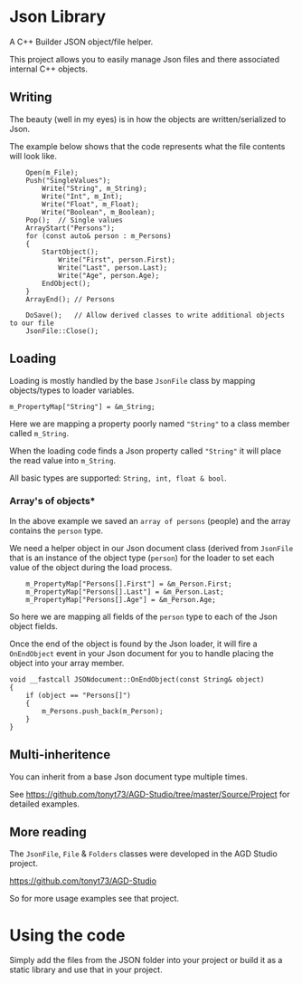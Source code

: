 # Json Library
 A C++ Builder JSON object/file helper.
 
 This project allows you to easily manage Json files and there associated internal C++ objects.

## Writing

 The beauty (well in my eyes) is in how the objects are written/serialized to Json.
 
 The example below shows that the code represents what the file contents will look like.

```
    Open(m_File);
    Push("SingleValues");
        Write("String", m_String);
        Write("Int", m_Int);
        Write("Float", m_Float);
        Write("Boolean", m_Boolean);
    Pop();  // Single values
    ArrayStart("Persons");
    for (const auto& person : m_Persons)
    {
        StartObject();
            Write("First", person.First);
            Write("Last", person.Last);
            Write("Age", person.Age);
        EndObject();
    }
    ArrayEnd(); // Persons

    DoSave();	// Allow derived classes to write additional objects to our file
    JsonFile::Close();
```

## Loading
 Loading is mostly handled by the base `JsonFile` class by mapping objects/types to loader variables.
```
m_PropertyMap["String"] = &m_String;
```
 Here we are mapping a property poorly named `"String"` to a class member called `m_String`.
 
 When the loading code finds a Json property called `"String"` it will place the read value into `m_String`.
 
 All basic types are supported: `String, int, float & bool`.

### Array's of objects*
 In the above example we saved an `array of persons` (people) and the array contains the `person` type.
 
 We need a helper object in our Json document class (derived from `JsonFile` that is an instance of the object type (`person`) for the loader to set each value of the object during the load process.
```
    m_PropertyMap["Persons[].First"] = &m_Person.First;
    m_PropertyMap["Persons[].Last"] = &m_Person.Last;
    m_PropertyMap["Persons[].Age"] = &m_Person.Age;
```
So here we are mapping all fields of the `person` type to each of the Json object fields.

Once the end of the object is found by the Json loader, it will fire a `OnEndObject` event in your Json document for you to handle placing the object into your array member.
```
void __fastcall JSONdocument::OnEndObject(const String& object)
{
    if (object == "Persons[]")
    {
        m_Persons.push_back(m_Person);
    }
}
```

## Multi-inheritence
You can inherit from a base Json document type multiple times. 

See https://github.com/tonyt73/AGD-Studio/tree/master/Source/Project for detailed examples.

## More reading
The `JsonFile`, `File` & `Folders` classes were developed in the AGD Studio project. 

https://github.com/tonyt73/AGD-Studio

So for more usage examples see that project.


# Using the code
Simply add the files from the JSON folder into your project or build it as a static library and use that in your project.